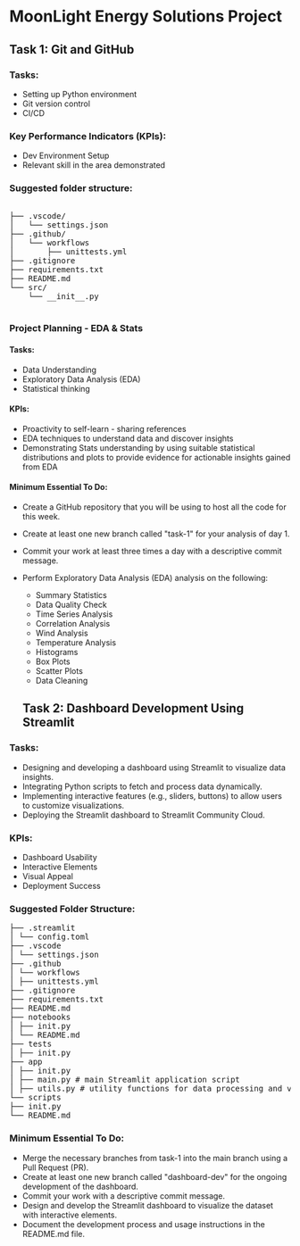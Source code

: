 # MoonLight Energy Solutions Project

## Task 1: Git and GitHub

### Tasks:

- Setting up Python environment
- Git version control
- CI/CD

### Key Performance Indicators (KPIs):

- Dev Environment Setup
- Relevant skill in the area demonstrated

### Suggested folder structure:

<pre>

├── .vscode/
│   └── settings.json
├── .github/
│   └── workflows
│       ├── unittests.yml
├── .gitignore
├── requirements.txt
├── README.md
└── src/
    └── __init__.py

</pre>
### Project Planning - EDA & Stats
#### Tasks:
- Data Understanding
- Exploratory Data Analysis (EDA)
- Statistical thinking

#### KPIs:

- Proactivity to self-learn - sharing references
- EDA techniques to understand data and discover insights
- Demonstrating Stats understanding by using suitable statistical distributions and plots to provide evidence for actionable insights gained from EDA

#### Minimum Essential To Do:
- Create a GitHub repository that you will be using to host all the code for this week.
- Create at least one new branch called "task-1" for your analysis of day 1.
- Commit your work at least three times a day with a descriptive commit message.
- Perform Exploratory Data Analysis (EDA) analysis on the following:
  - Summary Statistics
  - Data Quality Check
  - Time Series Analysis
  - Correlation Analysis
  - Wind Analysis
  - Temperature Analysis
  - Histograms
  - Box Plots
  - Scatter Plots
  - Data Cleaning


  ## Task 2: Dashboard Development Using Streamlit
### Tasks:
- Designing and developing a dashboard using Streamlit to visualize data insights.
- Integrating Python scripts to fetch and process data dynamically.
- Implementing interactive features (e.g., sliders, buttons) to allow users to customize visualizations.
- Deploying the Streamlit dashboard to Streamlit Community Cloud.

### KPIs:
- Dashboard Usability
- Interactive Elements
- Visual Appeal
- Deployment Success

### Suggested Folder Structure:
<pre>
├── .streamlit
│ └── config.toml
├── .vscode
│ └── settings.json
├── .github
│ └── workflows
│ ├── unittests.yml
├── .gitignore
├── requirements.txt
├── README.md
├── notebooks
│ ├── init.py
│ └── README.md
├── tests
│ ├── init.py
├── app
│ ├── init.py
│ ├── main.py # main Streamlit application script
│ ├── utils.py # utility functions for data processing and visualization
└── scripts
├── init.py
└── README.md
</pre>
### Minimum Essential To Do:
- Merge the necessary branches from task-1 into the main branch using a Pull Request (PR).
- Create at least one new branch called "dashboard-dev" for the ongoing development of the dashboard.
- Commit your work with a descriptive commit message.
- Design and develop the Streamlit dashboard to visualize the dataset with interactive elements.
- Document the development process and usage instructions in the README.md file.
